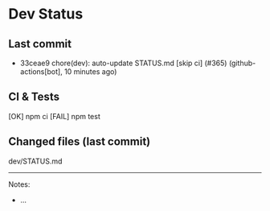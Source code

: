 # Dev Status

## Last commit
- 33ceae9 chore(dev): auto-update STATUS.md [skip ci] (#365) (github-actions[bot], 10 minutes ago)
## CI & Tests
[OK] npm ci
[FAIL] npm test

## Changed files (last commit)
dev/STATUS.md

---
Notes:
- ...
